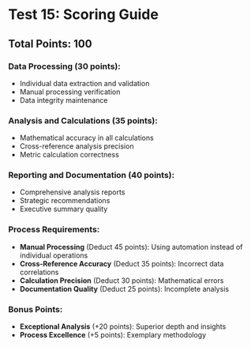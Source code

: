 # Test 15: Scoring Guide

## Total Points: 100

### Data Processing (30 points):
- Individual data extraction and validation
- Manual processing verification
- Data integrity maintenance

### Analysis and Calculations (35 points):  
- Mathematical accuracy in all calculations
- Cross-reference analysis precision
- Metric calculation correctness

### Reporting and Documentation (40 points):
- Comprehensive analysis reports
- Strategic recommendations
- Executive summary quality

### Process Requirements:
- **Manual Processing** (Deduct 45 points): Using automation instead of individual operations
- **Cross-Reference Accuracy** (Deduct 35 points): Incorrect data correlations  
- **Calculation Precision** (Deduct 30 points): Mathematical errors
- **Documentation Quality** (Deduct 25 points): Incomplete analysis

### Bonus Points:
- **Exceptional Analysis** (+20 points): Superior depth and insights
- **Process Excellence** (+5 points): Exemplary methodology
